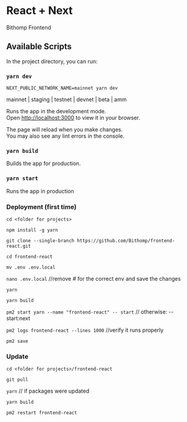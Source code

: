 # React + Next

Bithomp Frontend

## Available Scripts

In the project directory, you can run:

### `yarn dev`

`NEXT_PUBLIC_NETWORK_NAME=mainnet yarn dev`

mainnet | staging | testnet | devnet | beta | amm

Runs the app in the development mode.\
Open [http://localhost:3000](http://localhost:3000) to view it in your browser.

The page will reload when you make changes.\
You may also see any lint errors in the console.

### `yarn build`

Builds the app for production.

### `yarn start`

Runs the app in production

### Deployment (first time)

`cd <folder for projects>`

`npm install -g yarn`

`git clone --single-branch https://github.com/Bithomp/frontend-react.git`

`cd frontend-react`

`mv .env .env.local`

`nano .env.local` //remove # for the correct env and save the changes

`yarn`

`yarn build`

`pm2 start yarn --name "frontend-react" -- start` // otherwise: -- start:next

`pm2 logs frontend-react --lines 1000` //verify it runs properly

`pm2 save`

### Update

`cd <folder for projects>/frontend-react`

`git pull`

`yarn` // if packages were updated

`yarn build`

`pm2 restart frontend-react`
